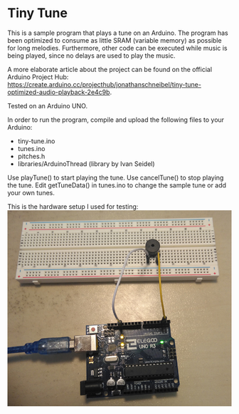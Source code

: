 # Tiny Tune
This is a sample program that plays a tune on an Arduino. The program has been optimized to consume
as little SRAM (variable memory) as possible for long melodies. Furthermore, other code can
be executed while music is being played, since no delays are used to play the music.

A more elaborate article about the project can be found on the official Arduino Project Hub:
https://create.arduino.cc/projecthub/jonathanschneibel/tiny-tune-optimized-audio-playback-2e4c9b.

Tested on an Arduino UNO.

In order to run the program, compile and upload the following files to your Arduino:
- tiny-tune.ino
- tunes.ino
- pitches.h
- libraries/ArduinoThread (library by Ivan Seidel)

Use playTune() to start playing the tune. Use cancelTune() to stop playing the tune. Edit getTuneData() in tunes.ino to change the sample tune or add your own tunes.

This is the hardware setup I used for testing:
![](hardware.jpg "hardware setup for testing")
